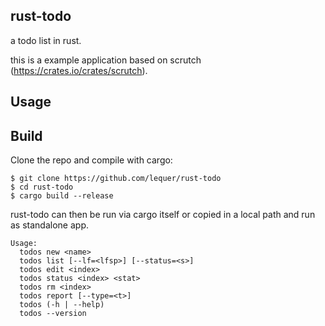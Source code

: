 ## rust-todo

a todo list in rust.

this is a example application based on scrutch (https://crates.io/crates/scrutch).

## Usage


## Build

Clone the repo and compile with cargo:
```
$ git clone https://github.com/lequer/rust-todo
$ cd rust-todo
$ cargo build --release
```

rust-todo can then be run via cargo itself or copied in a local path and run as standalone app.
```
Usage:
  todos new <name>
  todos list [--lf=<lfsp>] [--status=<s>]
  todos edit <index>
  todos status <index> <stat>
  todos rm <index>
  todos report [--type=<t>]
  todos (-h | --help)
  todos --version
```
